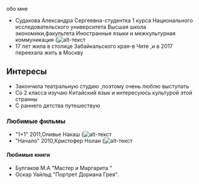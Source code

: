 обо мне
- Судакова Александра Сергеевна-студентка 1 курса  Национального исследовательского университета Высшая школа экономики,факультета Иностранные языки и межкультурная коммуникация
(![alt-текст](https://pp.userapi.com/c837121/v837121887/35e3c/HxEZpauLKI4.jpg "Необязательный титул")
- 17 лет жила в столице Забайкальского края-в  Чите ,и в 2017 переехала жить в  Москву
## Интересы
- Закончила театральную студию ,поэтому очень люблю выступать
- Со 2 класса изучаю Китайский язык и интересуюсь культурой этой странны
- С раннего детства путешествую 
### Любимые фильмы
- "1+1" 2011,Оливье Накаш
(![alt-текст]( https://st.kp.yandex.net/images/film_iphone/iphone360_535341.jpg "Необязательный титул")
- "Начало" 2010,Кристофер Нолан
(![alt-текст](https://st.kp.yandex.net/images/film_iphone/iphone360_447301.jpg "Необязательный титул")
#### Любимые книги
- Булгаков М.А "Мастер и Маргарита "
- Оскар Уайльд "Портрет Дориана Грея".

